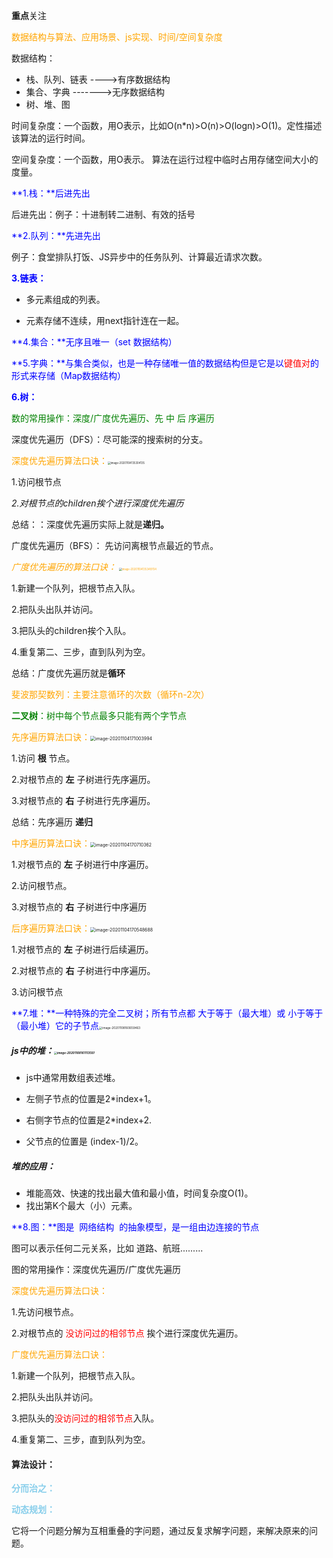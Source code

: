 **重点**关注

<span style="color:orange">数据结构与算法、应用场景、js实现、时间/空间复杂度</span>

数据结构：

* 栈、队列、链表  ---->有序数据结构
* 集合、字典  ------->无序数据结构
* 树、堆、图



时间复杂度：一个函数，用O表示，比如O(n*n)>O(n)>O(logn)>O(1)。定性描述该算法的运行时间。

空间复杂度：一个函数，用O表示。  算法在运行过程中临时占用存储空间大小的度量。



<font color=blue>**1.栈：**后进先出</font>

后进先出：例子：十进制转二进制、有效的括号



<font color =blue>**2.队列：**先进先出</font>

例子：食堂排队打饭、JS异步中的任务队列、计算最近请求次数。



<font color=blue>**3.链表：**  </font>

* 多元素组成的列表。

* 元素存储不连续，用next指针连在一起。

  

<font color=blue>**4.集合：**无序且唯一（set 数据结构）</font>

<font color=blue>**5.字典：**与集合类似，也是一种存储唯一值的数据结构但是它是以<font color=red>键值对</font>的形式来存储（Map数据结构）</font>



<font color=blue>**6.树：**  </font>

<font color=green>数的常用操作：深度/广度优先遍历、先 中 后   序遍历</font>

深度优先遍历（DFS）：尽可能深的搜索树的分支。

<font color=orange>深度优先遍历算法口诀：</font><img src="/Users/yl/Library/Application Support/typora-user-images/image-20201104135304135.png" alt="image-20201104135304135" style="zoom:30%;" />

1.访问根节点 

*2.对根节点的children挨个进行深度优先遍历*

总结：：深度优先遍历实际上就是**递归。**

广度优先遍历（BFS）： 先访问离根节点最近的节点。

<font color=orange>*广度优先遍历的算法口诀：* <img src="/Users/yl/Library/Application Support/typora-user-images/image-20201104135349704.png" alt="image-20201104135349704" style="zoom:30%;" /></font>

 1.新建一个队列，把根节点入队。

2.把队头出队并访问。

3.把队头的children挨个入队。

4.重复第二、三步，直到队列为空。

总结：广度优先遍历就是**循环**

<font color=orange>斐波那契数列：主要注意循环的次数（循环n-2次）</font>

<font color=green>**二叉树**：树中每个节点最多只能有两个字节点</font>

<font color=orange>先序遍历算法口诀：</font><img src="/Users/yl/Library/Application Support/typora-user-images/image-20201104171003994.png" alt="image-20201104171003994" style="zoom:50%;" />

 1.访问 **根** 节点。

2.对根节点的 **左** 子树进行先序遍历。

3.对根节点的 **右** 子树进行先序遍历。

总结：先序遍历  **递归**

<font color=orange>中序遍历算法口诀：</font><img src="/Users/yl/Library/Application Support/typora-user-images/image-20201104170710362.png" alt="image-20201104170710362" style="zoom:50%;" />

1.对根节点的 **左** 子树进行中序遍历。

2.访问根节点。

3.对根节点的 **右** 子树进行中序遍历

<font color=orange>后序遍历算法口诀：</font><img src="/Users/yl/Library/Application Support/typora-user-images/image-20201104170548688.png" alt="image-20201104170548688" style="zoom:50%;" />

1.对根节点的 **左** 子树进行后续遍历。

2.对根节点的 **右** 子树进行中序遍历。

3.访问根节点



<span style="color:blue">**7.堆：**一种特殊的完全二叉树；所有节点都 大于等于（最大堆）或 小于等于（最小堆）它的子节点</span><img src="/Users/yl/Library/Application Support/typora-user-images/image-20201108160659463.png" alt="image-20201108160659463" style="zoom:33%;" />

##### js中的堆：<img src="/Users/yl/Library/Application Support/typora-user-images/image-20201108161113597.png" alt="image-20201108161113597" style="zoom: 33%;" />

* js中通常用数组表述堆。

* 左侧子节点的位置是2*index+1。

* 右侧字节点的位置是2*index+2. 

* 父节点的位置是   (index-1)/2。

  

##### 堆的应用：

* 堆能高效、快速的找出最大值和最小值，时间复杂度O(1)。
* 找出第K个最大（小）元素。



<span style='color:blue'>**8.图：**图是  网络结构  的抽象模型，是一组由边连接的节点</span>

图可以表示任何二元关系，比如 道路、航班.........

图的常用操作：深度优先遍历/广度优先遍历

<span style='color:orange'>深度优先遍历算法口诀：</span>

1.先访问根节点。

2.对根节点的 <span style="color:red">没访问过的相邻节点</span> 挨个进行深度优先遍历。

<span style='color:orange'>广度优先遍历算法口诀：</span>

1.新建一个队列，把根节点入队。

2.把队头出队并访问。

3.把队头的<span style="color:red">没访问过的相邻节点</span>入队。

4.重复第二、三步，直到队列为空。

#### 算法设计：

<span style="color:skyblue">**分而治之：**</span>

<span style="color:skyblue">**动态规划：**</span>

它将一个问题分解为互相重叠的字问题，通过反复求解字问题，来解决原来的问题。

